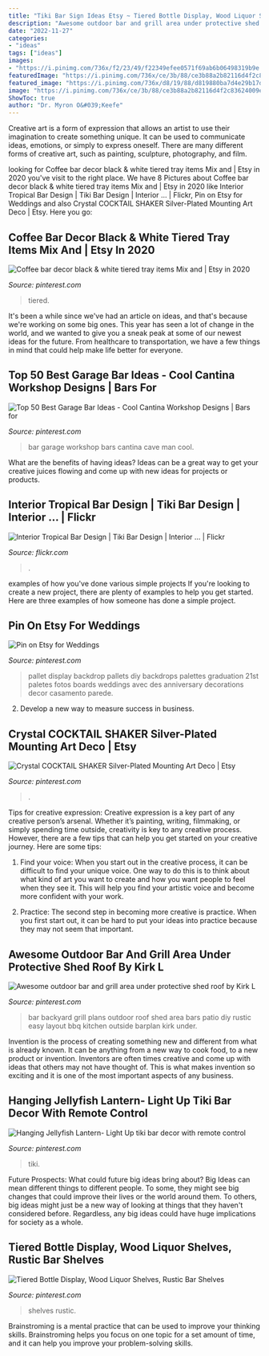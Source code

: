 ```yaml
---
title: "Tiki Bar Sign Ideas Etsy ~ Tiered Bottle Display, Wood Liquor Shelves, Rustic Bar Shelves"
description: "Awesome outdoor bar and grill area under protective shed roof by kirk l"
date: "2022-11-27"
categories:
- "ideas"
tags: ["ideas"]
images:
- "https://i.pinimg.com/736x/f2/23/49/f22349efee0571f69ab6b06498319b9e.jpg"
featuredImage: "https://i.pinimg.com/736x/ce/3b/88/ce3b88a2b82116d4f2c83624009e29a4.jpg"
featured_image: "https://i.pinimg.com/736x/d8/19/88/d819880ba7d4e29b17dcfa25060ac02f.jpg"
image: "https://i.pinimg.com/736x/ce/3b/88/ce3b88a2b82116d4f2c83624009e29a4.jpg"
ShowToc: true
author: "Dr. Myron O&#039;Keefe"
---
```



Creative art is a form of expression that allows an artist to use their imagination to create something unique. It can be used to communicate ideas, emotions, or simply to express oneself. There are many different forms of creative art, such as painting, sculpture, photography, and film.

	

		
looking for Coffee bar decor black &amp; white tiered tray items Mix and | Etsy in 2020 you've visit to the right place. We have 8 Pictures about Coffee bar decor black &amp; white tiered tray items Mix and | Etsy in 2020 like Interior Tropical Bar Design | Tiki Bar Design | Interior … | Flickr, Pin on Etsy for Weddings and also Crystal COCKTAIL SHAKER Silver-Plated Mounting Art Deco | Etsy. Here you go:
		
    
## Coffee Bar Decor Black &amp; White Tiered Tray Items Mix And | Etsy In 2020

<img loading=lazy src="https://i.pinimg.com/736x/d8/19/88/d819880ba7d4e29b17dcfa25060ac02f.jpg" onerror="this.onerror=null;this.src='https://tse4.mm.bing.net/th?id=OIP.tRKM1LgljbD8CmjsPFHWjAHaHa&amp;pid=15.1';" alt="Coffee bar decor black &amp; white tiered tray items Mix and | Etsy in 2020">

_Source: pinterest.com_

>tiered. 

	

It's been a while since we've had an article on ideas, and that's because we're working on some big ones. This year has seen a lot of change in the world, and we wanted to give you a sneak peak at some of our newest ideas for the future. From healthcare to transportation, we have a few things in mind that could help make life better for everyone.

    
## Top 50 Best Garage Bar Ideas - Cool Cantina Workshop Designs | Bars For

<img loading=lazy src="https://i.pinimg.com/736x/f3/40/ac/f340ac65abf885db4f25bdb88567929e.jpg" onerror="this.onerror=null;this.src='https://tse3.mm.bing.net/th?id=OIP.RJbyo4YwzOtV0ORtr8-YywAAAA&amp;pid=15.1';" alt="Top 50 Best Garage Bar Ideas - Cool Cantina Workshop Designs | Bars for">

_Source: pinterest.com_

>bar garage workshop bars cantina cave man cool. 

	

What are the benefits of having ideas?
Ideas can be a great way to get your creative juices flowing and come up with new ideas for projects or products.

    
## Interior Tropical Bar Design | Tiki Bar Design | Interior … | Flickr

<img loading=lazy src="https://c1.staticflickr.com/5/4129/5190370733_a88b05bbeb_b.jpg" onerror="this.onerror=null;this.src='https://tse1.mm.bing.net/th?id=OIP.peae5EsCtBTcACgTzsyA3AHaD-&amp;pid=15.1';" alt="Interior Tropical Bar Design | Tiki Bar Design | Interior … | Flickr">

_Source: flickr.com_

>. 

	

examples of how you've done various simple projects
If you're looking to create a new project, there are plenty of examples to help you get started. Here are three examples of how someone has done a simple project.

    
## Pin On Etsy For Weddings

<img loading=lazy src="https://i.pinimg.com/736x/c1/4d/97/c14d970600be70fac2a98a44321fe479.jpg" onerror="this.onerror=null;this.src='https://tse4.mm.bing.net/th?id=OIP.sYT4WednT0Dm8nt7-oMTagHaLH&amp;pid=15.1';" alt="Pin on Etsy for Weddings">

_Source: pinterest.com_

>pallet display backdrop pallets diy backdrops palettes graduation 21st paletes fotos boards weddings avec des anniversary decorations decor casamento parede. 

	

2. Develop a new way to measure success in business.

    
## Crystal COCKTAIL SHAKER Silver-Plated Mounting Art Deco | Etsy

<img loading=lazy src="https://i.pinimg.com/736x/ce/3b/88/ce3b88a2b82116d4f2c83624009e29a4.jpg" onerror="this.onerror=null;this.src='https://tse4.mm.bing.net/th?id=OIP.YH2HySdU-iWXI-ZEzNKShgHaLI&amp;pid=15.1';" alt="Crystal COCKTAIL SHAKER Silver-Plated Mounting Art Deco | Etsy">

_Source: pinterest.com_

>. 

	

Tips for creative expression:
Creative expression is a key part of any creative person’s arsenal. Whether it’s painting, writing, filmmaking, or simply spending time outside, creativity is key to any creative process. However, there are a few tips that can help you get started on your creative journey. Here are some tips:
1. Find your voice: When you start out in the creative process, it can be difficult to find your unique voice. One way to do this is to think about what kind of art you want to create and how you want people to feel when they see it. This will help you find your artistic voice and become more confident with your work.

2. Practice: The second step in becoming more creative is practice. When you first start out, it can be hard to put your ideas into practice because they may not seem that important.

    
## Awesome Outdoor Bar And Grill Area Under Protective Shed Roof By Kirk L

<img loading=lazy src="https://i.pinimg.com/736x/fc/cc/3a/fccc3a6b670b7f7290c3d894ee3cfea0--grill-area-shed-roof.jpg" onerror="this.onerror=null;this.src='https://tse1.mm.bing.net/th?id=OIP.JghD-aIa9O_bnDFkWp1s5gHaFh&amp;pid=15.1';" alt="Awesome outdoor bar and grill area under protective shed roof by Kirk L">

_Source: pinterest.com_

>bar backyard grill plans outdoor roof shed area bars patio diy rustic easy layout bbq kitchen outside barplan kirk under. 

	

Invention is the process of creating something new and different from what is already known. It can be anything from a new way to cook food, to a new product or invention. Inventors are often times creative and come up with ideas that others may not have thought of. This is what makes invention so exciting and it is one of the most important aspects of any business.

    
## Hanging Jellyfish Lantern- Light Up Tiki Bar Decor With Remote Control

<img loading=lazy src="https://i.pinimg.com/736x/f2/23/49/f22349efee0571f69ab6b06498319b9e.jpg" onerror="this.onerror=null;this.src='https://tse3.mm.bing.net/th?id=OIP.susfQ7IJ7a76-pCi6CvCvAHaFj&amp;pid=15.1';" alt="Hanging Jellyfish Lantern- Light Up tiki bar decor with remote control">

_Source: pinterest.com_

>tiki. 

	

Future Prospects: What could future big ideas bring about?
Big Ideas can mean different things to different people. To some, they might see big changes that could improve their lives or the world around them. To others, big ideas might just be a new way of looking at things that they haven't considered before. Regardless, any big ideas could have huge implications for society as a whole.

    
## Tiered Bottle Display, Wood Liquor Shelves, Rustic Bar Shelves

<img loading=lazy src="https://i.pinimg.com/736x/33/61/7d/33617d08be413df18e0f5a48e4a86eb2.jpg" onerror="this.onerror=null;this.src='https://tse1.mm.bing.net/th?id=OIP.pU25QYx9FuK19I8Q347CQAHaJ3&amp;pid=15.1';" alt="Tiered Bottle Display, Wood Liquor Shelves, Rustic Bar Shelves">

_Source: pinterest.com_

>shelves rustic. 

	

Brainstroming is a mental practice that can be used to improve your thinking skills. Brainstroming helps you focus on one topic for a set amount of time, and it can help you improve your problem-solving skills.

